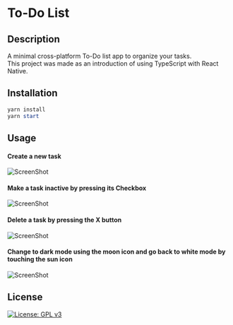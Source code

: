# To-Do List

## Description

A minimal cross-platform To-Do list app to organize your tasks.\
This project was made as an introduction of using TypeScript with React Native.

## Installation

```powershell
yarn install
yarn start
```

## Usage

#### Create a new task
![ScreenShot](https://gitlab.com/Livrag/todolistapp/-/blob/master/screenshots/initialitem.jpg "Create Task")

#### Make a task inactive by pressing its Checkbox
![ScreenShot](https://gitlab.com/Livrag/todolistapp/-/blob/master/screenshots/inactiveitem.jpg "Inactive Task")

#### Delete a task by pressing the X button
![ScreenShot](https://gitlab.com/Livrag/todolistapp/-/blob/master/screenshots/deleteitem.jpg "Delete Task")

#### Change to dark mode using the moon icon and go back to white mode by touching the sun icon
![ScreenShot](https://gitlab.com/Livrag/todolistapp/-/blob/master/screenshots/darkmode.jpg "Change Theme")


## License

[![License: GPL v3](https://img.shields.io/badge/License-GPLv3-blue.svg)](https://gitlab.com/Livrag/todolistapp/-/blob/master/LICENSE)